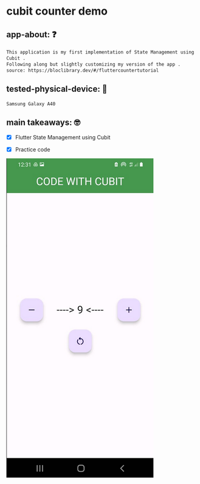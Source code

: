 # cubit counter demo

## app-about: ❓

    This application is my first implementation of State Management using Cubit . 
    Following along but slightly customizing my version of the app .
    source: https://bloclibrary.dev/#/fluttercountertutorial

## tested-physical-device: 📲

    Samsung Galaxy A40

## main takeaways: 🤓

- [x] Flutter State Management using Cubit

- [x] Practice code

![app-home-view](./cubit_counter-demo.png)
